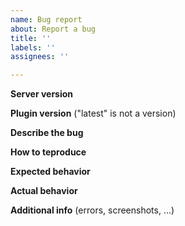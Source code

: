 ```yaml
---
name: Bug report
about: Report a bug
title: ''
labels: ''
assignees: ''

---
```


**Server version**


**Plugin version** ("latest" is not a version)


**Describe the bug**


**How to teproduce**


**Expected behavior**


**Actual behavior**


**Additional info** (errors, screenshots, ...)
